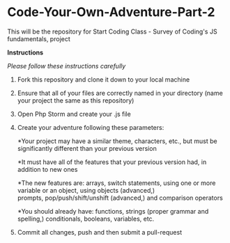 # Code-Your-Own-Adventure-Part-2
This will be the repository for Start Coding Class - Survey of Coding's JS fundamentals, project 

**Instructions**

*Please follow these instructions carefully*

1. Fork this repository and clone it down to your local machine

2. Ensure that all of your files are correctly named in your directory (name your project the same as this repository)

3. Open Php Storm and create your .js file

4. Create your adventure following these parameters:
      
      *Your project may have a similar theme, characters, etc., but must be significantly different than your previous version

      *It must have all of the features that your previous version had, in addition to new ones
      
      *The new features are: arrays, switch statements, using one or more variable or an object, using objects (advanced,)   
prompts, pop/push/shift/unshift (advanced,) and comparison operators

      *You should already have: functions, strings (proper grammar and spelling,) conditionals, booleans, variables, etc.
      
5. Commit all changes, push and then submit a pull-request

      

